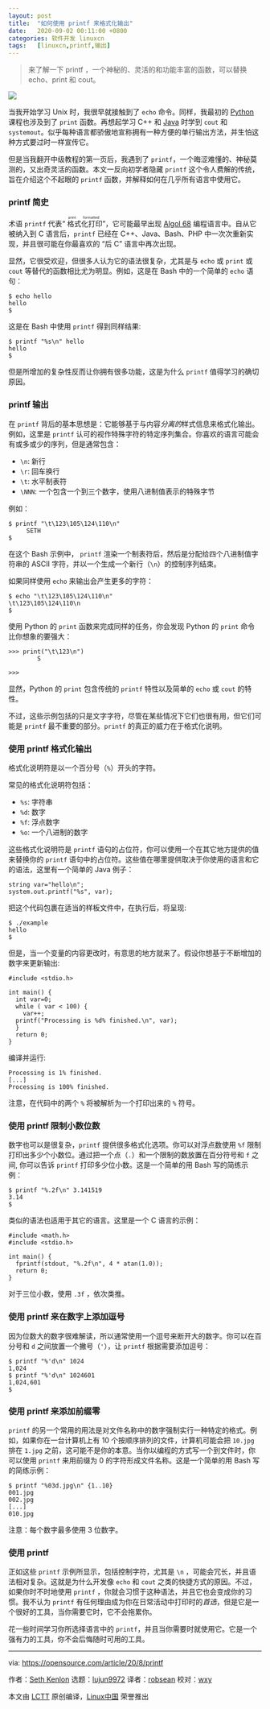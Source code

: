 ```yaml
---
layout: post
title:	"如何使用 printf 来格式化输出"
date:	2020-09-02 00:11:00 +0800 
categories:	软件开发 linuxcn 
tags:	[linuxcn,printf,输出]
---
```




> 
> 来了解一下 printf ，一个神秘的、灵活的和功能丰富的函数，可以替换 echo、print 和 cout。
> 
> 
> 


![](/Asserts/Images//attachment/album/202009/02/001109wp3xdtr27xop25e7.jpg)


当我开始学习 Unix 时，我很早就接触到了 `echo` 命令。同样，我最初的 [Python](https://opensource.com/resources/python) 课程也涉及到了 `print` 函数。再想起学习 C++ 和 [Java](https://opensource.com/resources/python) 时学到 `cout` 和 `systemout`。似乎每种语言都骄傲地宣称拥有一种方便的单行输出方法，并生怕这种方式要过时一样宣传它。


但是当我翻开中级教程的第一页后，我遇到了 `printf`，一个晦涩难懂的、神秘莫测的，又出奇灵活的函数。本文一反向初学者隐藏 `printf` 这个令人费解的传统，旨在介绍这个不起眼的 `printf` 函数，并解释如何在几乎所有语言中使用它。


### printf 简史


术语 `printf` 代表“<ruby> 格式化打印 <rt>  print formatted </rt></ruby>”，它可能最早出现 [Algol 68](https://opensource.com/article/20/6/algol68) 编程语言中。自从它被纳入到 C 语言后，`printf` 已经在 C++、Java、Bash、PHP 中一次次重新实现，并且很可能在你最喜欢的 “后 C” 语言中再次出现。


显然，它很受欢迎，但很多人认为它的语法很复杂，尤其是与 `echo` 或 `print` 或 `cout` 等替代的函数相比尤为明显。例如，这是在 Bash 中的一个简单的 `echo` 语句：



```
$ echo hello
hello
$

```

这是在 Bash 中使用 `printf` 得到同样结果:



```
$ printf "%s\n" hello
hello
$

```

但是所增加的复杂性反而让你拥有很多功能，这是为什么 `printf` 值得学习的确切原因。


### printf 输出


在 `printf` 背后的基本思想是：它能够基于与内容*分离的*样式信息来格式化输出。例如，这里是 `printf` 认可的视作特殊字符的特定序列集合。你喜欢的语言可能会有或多或少的序列，但是通常包含：


* `\n`: 新行
* `\r`: 回车换行
* `\t`: 水平制表符
* `\NNN`: 一个包含一个到三个数字，使用八进制值表示的特殊字节


例如：



```
$ printf "\t\123\105\124\110\n"
     SETH
$

```

在这个 Bash 示例中， `printf` 渲染一个制表符后，然后是分配给四个八进制值字符串的 ASCII 字符，并以一个生成一个新行（`\n`）的控制序列结束。


如果同样使用 `echo` 来输出会产生更多的字符：



```
$ echo "\t\123\105\124\110\n"
\t\123\105\124\110\n
$

```

使用 Python 的 `print` 函数来完成同样的任务，你会发现 Python 的 `print` 命令比你想象的要强大：



```
>>> print("\t\123\n")
        S

>>>

```

显然，Python 的 `print` 包含传统的 `printf` 特性以及简单的 `echo` 或 `cout` 的特性。


不过，这些示例包括的只是文字字符，尽管在某些情况下它们也很有用，但它们可能是 `printf` 最不重要的部分。`printf` 的真正的威力在于格式化说明。


### 使用 printf 格式化输出


格式化说明符是以一个百分号（`%`）开头的字符。


常见的格式化说明符包括：


* `%s`: 字符串
* `%d`: 数字
* `%f`: 浮点数字
* `%o`: 一个八进制的数字


这些格式化说明符是 `printf` 语句的占位符，你可以使用一个在其它地方提供的值来替换你的 `printf` 语句中的占位符。这些值在哪里提供取决于你使用的语言和它的语法，这里有一个简单的 Java 例子：



```
string var="hello\n";
system.out.printf("%s", var);

```

把这个代码包裹在适当的样板文件中，在执行后，将呈现:



```
$ ./example
hello
$

```

但是，当一个变量的内容更改时，有意思的地方就来了。假设你想基于不断增加的数字来更新输出:



```
#include <stdio.h>

int main() {
  int var=0;
  while ( var < 100) {
    var++;
  printf("Processing is %d% finished.\n", var);
  }
  return 0;
}

```

编译并运行:



```
Processing is 1% finished.
[...]
Processing is 100% finished.

```

注意，在代码中的两个 `%` 将被解析为一个打印出来的 `%` 符号。


### 使用 printf 限制小数位数


数字也可以是很复杂，`printf` 提供很多格式化选项。你可以对浮点数使用 `%f` 限制打印出多少个小数位。通过把一个点（`.`）和一个限制的数放置在百分符号和 `f` 之间, 你可以告诉 `printf` 打印多少位小数。这是一个简单的用 Bash 写的简练示例：



```
$ printf "%.2f\n" 3.141519
3.14
$

```

类似的语法也适用于其它的语言。这里是一个 C 语言的示例：



```
#include <math.h>
#include <stdio.h>

int main() {
  fprintf(stdout, "%.2f\n", 4 * atan(1.0));
  return 0;
}

```

对于三位小数，使用 `.3f` ，依次类推。


### 使用 printf 来在数字上添加逗号


因为位数大的数字很难解读，所以通常使用一个逗号来断开大的数字。你可以在百分号和 `d` 之间放置一个撇号（`'`），让 `printf` 根据需要添加逗号：



```
$ printf "%'d\n" 1024
1,024
$ printf "%'d\n" 1024601
1,024,601
$

```

### 使用 printf 来添加前缀零


`printf` 的另一个常用的用法是对文件名称中的数字强制实行一种特定的格式。例如，如果你在一台计算机上有 10 个按顺序排列的文件，计算机可能会把 `10.jpg` 排在 `1.jpg` 之前，这可能不是你的本意。当你以编程的方式写一个到文件时，你可以使用 `printf` 来用前缀为 0 的字符形成文件名称。这是一个简单的用 Bash 写的简练示例：



```
$ printf "%03d.jpg\n" {1..10}
001.jpg
002.jpg
[...]
010.jpg

```

注意：每个数字最多使用 3 位数字。


### 使用 printf


正如这些 `printf` 示例所显示，包括控制字符，尤其是 `\n` ，可能会冗长，并且语法相对复杂。这就是为什么开发像 `echo` 和 `cout` 之类的快捷方式的原因。不过，如果你时不时地使用 `printf` ，你就会习惯于这种语法，并且它也会变成你的习惯。我不认为 `printf` 有任何理由成为你在日常活动中打印时的*首选*，但是它是一个很好的工具，当你需要它时，它不会拖累你。


花一些时间学习你所选择语言中的 `printf`，并且当你需要时就使用它。它是一个强有力的工具，你不会后悔随时可用的工具。




---


via: <https://opensource.com/article/20/8/printf>


作者：[Seth Kenlon](https://opensource.com/users/seth) 选题：[lujun9972](https://github.com/lujun9972) 译者：[robsean](https://github.com/robsean) 校对：[wxy](https://github.com/wxy)


本文由 [LCTT](https://github.com/LCTT/TranslateProject) 原创编译，[Linux中国](https://linux.cn/) 荣誉推出
